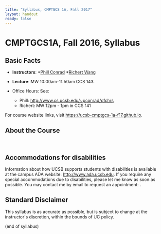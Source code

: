 ```yaml
---
title: "Syllabus, CMPTGCS 1A, Fall 2017"
layout: handout
ready: false
---
```


CMPTGCS1A, Fall 2016, Syllabus
===========================


Basic Facts
-----------

* **Instructors**:
   *[Phill Conrad](http://www.cs.ucsb.edu/~pconrad)
   *[Richert Wang](http://www.cs.ucsb.edu/~richert)
* **Lecture**: MW 10:00am-11:50am CCS 143.
                                         
* Office Hours: See:
   * Phill: <http://www.cs.ucsb.edu/~pconrad/ofchrs>
   * Richert: MW 12pm - 1pm in CCS 141

For course website links, visit <https://ucsb-cmptgcs-1a-f17.github.io>.

About the Course
----------------



<div style="page-break-before:always;">&nbsp;</div>



Accommodations for disabilities
-------------------------------

Information about how UCSB supports students with disabilities is
available at the campus ADA website: <http://www.ada.ucsb.edu>. If you
require any special accommodations due to disabilities, please let me
know as soon as possible. You may contact me by email to request an
appointment: .

Standard Disclaimer
-------------------

This syllabus is as accurate as possible, but is subject to change at
the instructor's discretion, within the bounds of UC policy.

(end of syllabus)

